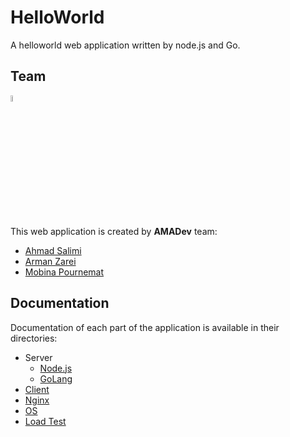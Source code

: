 # HelloWorld

A helloworld web application written by node.js and Go.

## Team

[<img src="client/favicon.ico" width="5%"/>](https://github.com/A-M-A-Dev)

This web application is created by **AMADev** team:

- [Ahmad Salimi](https://github.com/ahmadsalimi)
- [Arman Zarei](https://github.com/ArmanZarei)
- [Mobina Pournemat](https://github.com/Mobinapournemat)

## Documentation

Documentation of each part of the application is available in their directories:

- Server
  - [Node.js](server/node/)
  - [GoLang](server/go/)
- [Client](client/)
- [Nginx](nginx/)
- [OS](os/)
- [Load Test](loadtest/)
